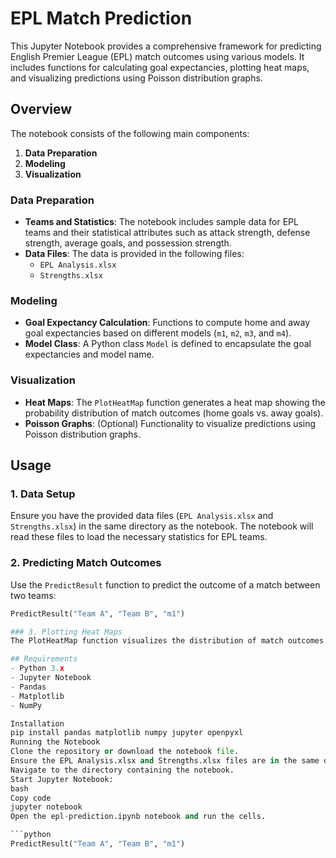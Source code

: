 # EPL Match Prediction

This Jupyter Notebook provides a comprehensive framework for predicting English Premier League (EPL) match outcomes using various models. It includes functions for calculating goal expectancies, plotting heat maps, and visualizing predictions using Poisson distribution graphs.

## Overview

The notebook consists of the following main components:
1. **Data Preparation**
2. **Modeling**
3. **Visualization**

### Data Preparation
- **Teams and Statistics**: The notebook includes sample data for EPL teams and their statistical attributes such as attack strength, defense strength, average goals, and possession strength.
- **Data Files**: The data is provided in the following files:
  - `EPL Analysis.xlsx`
  - `Strengths.xlsx`

### Modeling
- **Goal Expectancy Calculation**: Functions to compute home and away goal expectancies based on different models (`m1`, `m2`, `m3`, and `m4`).
- **Model Class**: A Python class `Model` is defined to encapsulate the goal expectancies and model name.

### Visualization
- **Heat Maps**: The `PlotHeatMap` function generates a heat map showing the probability distribution of match outcomes (home goals vs. away goals).
- **Poisson Graphs**: (Optional) Functionality to visualize predictions using Poisson distribution graphs.

## Usage

### 1. Data Setup
Ensure you have the provided data files (`EPL Analysis.xlsx` and `Strengths.xlsx`) in the same directory as the notebook. The notebook will read these files to load the necessary statistics for EPL teams.

### 2. Predicting Match Outcomes
Use the `PredictResult` function to predict the outcome of a match between two teams:

```python
PredictResult("Team A", "Team B", "m1")

### 3. Plotting Heat Maps
The PlotHeatMap function visualizes the distribution of match outcomes as a heat map. It is automatically called within the PredictResult function.

## Requirements
- Python 3.x
- Jupyter Notebook
- Pandas
- Matplotlib
- NumPy

Installation
pip install pandas matplotlib numpy jupyter openpyxl
Running the Notebook
Clone the repository or download the notebook file.
Ensure the EPL Analysis.xlsx and Strengths.xlsx files are in the same directory as the notebook.
Navigate to the directory containing the notebook.
Start Jupyter Notebook:
bash
Copy code
jupyter notebook
Open the epl-prediction.ipynb notebook and run the cells.

```python
PredictResult("Team A", "Team B", "m1")
